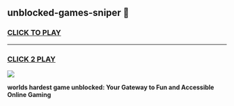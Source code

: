 
## unblocked-games-sniper 👋
<h3>
<a href="https://premium.freeplayer.one?title=unblocked-games-sniper&ref=14F">CLICK TO PLAY</a></h3>
<hr>

<h3>
<a href="https://premium.freeplayer.one?title=unblocked-games-sniper&ref=14F">CLICK 2 PLAY</a>
  
</h3>

<a href="https://premium.freeplayer.one?title=unblocked-games-sniper&ref=12F/"><img src="https://clearcache.store/games.png"></a>


**worlds hardest game unblocked: Your Gateway to Fun and Accessible Online Gaming**
